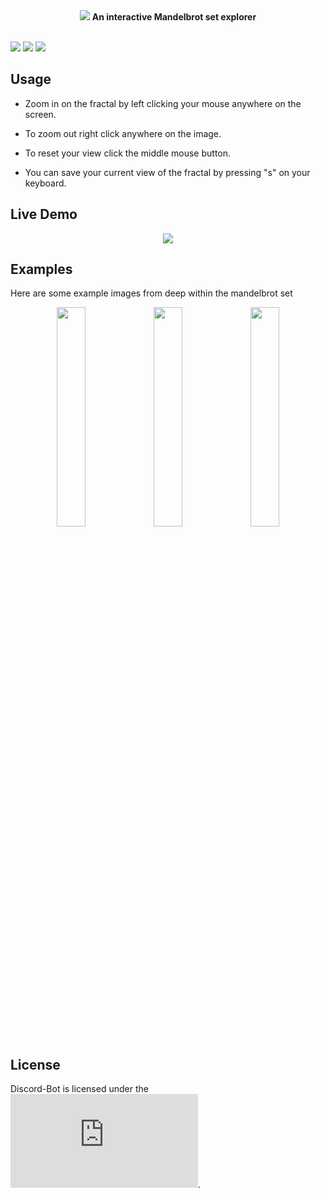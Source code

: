 <div align="center">
 <img src="https://user-images.githubusercontent.com/49791407/185980134-1a7b4c4b-f68b-4e9a-abc9-f02ce9786bf1.png">
 <b>An interactive Mandelbrot set explorer</b>
</div>

<br>

![](https://img.shields.io/badge/Python-3776AB?style=flat&logo=python&logoColor=blue&color=white) 
![](https://img.shields.io/tokei/lines/github/AJM432/Mandelbrot-Viewer) 
![](https://img.shields.io/github/repo-size/AJM432/Mandelbrot-Viewer?style=flat)
 
 ## Usage
- Zoom in on the fractal by left clicking your mouse anywhere on the screen.
 
- To zoom out right click anywhere on the image.
 
- To reset your view click the middle mouse button.
 
- You can save your current view of the fractal by pressing "s" on your keyboard.

## Live Demo
<div align="center">
 <img src="https://user-images.githubusercontent.com/49791407/185982203-2f0d3356-c55c-4a9d-a086-a22ee4b9b878.gif">
</div>

## Examples
Here are some example images from deep within the mandelbrot set
<div id="examples" align="center">
 <img src="https://user-images.githubusercontent.com/49791407/185982758-5931e816-3101-47d3-9b9d-bab4265df11a.png" width="30%">
 <img src="https://user-images.githubusercontent.com/49791407/185982760-8ac494c4-01a3-46d9-849c-1fa5691c9fb6.png" width=30%>
 <img src="https://user-images.githubusercontent.com/49791407/185982762-0c7e0247-c739-41d7-98eb-8b5a679e93fc.png" width=30%>
</div>

## License
Discord-Bot is licensed under the ![MIT license](https://github.com/AJM432/Mandelbrot-Viewer/blob/main/LICENSE.md).
